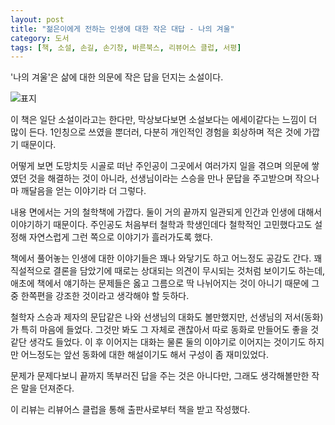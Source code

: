 ```yaml
---
layout: post
title: "젊은이에게 전하는 인생에 대한 작은 대답 - 나의 겨울"
category: 도서
tags: [책, 소설, 손길, 손기창, 바른북스, 리뷰어스 클럽, 서평]
---
```


'나의 겨울'은
삶에 대한 의문에 작은 답을 던지는 소설이다.

![표지](https://lh3.googleusercontent.com/EOyw2Lk_n1H0LulNUNQEDTi2cttgzk_Q3cx_8RjJ5JEgY-b5-EjXqpO7FiQqhNbHkiZOEptPU2E20g=s480)

이 책은 일단 소설이라고는 한다만, 막상보다보면 소설보다는 에세이같다는 느낌이 더 많이 든다.
1인칭으로 쓰였을 뿐더러,
다분히 개인적인 경험을 회상하며 적은 것에 가깝기 때문이다.

어떻게 보면 도망치듯 시골로 떠난 주인공이
그곳에서 여러가지 일을 겪으며 의문에 쌓였던 것을 해결하는 것이 아니라,
선생님이라는 스승을 만나
문답을 주고받으며 작으나마 깨달음을 얻는 이야기라 더 그렇다.

내용 면에서는 거의 철학책에 가깝다.
둘이 거의 끝까지 일관되게 인간과 인생에 대해서 이야기하기 때문이다.
주인공도 처음부터 철학과 학생인데다 철학적인 고민했다고도 설정해
자연스럽게 그런 쪽으로 이야기가 흘러가도록 했다.

책에서 풀어놓는 인생에 대한 이야기들은 꽤나 와닿기도 하고 어느정도 공감도 간다.
꽤 직설적으로 결론을 담았기에
때로는 상대되는 의견이 무시되는 것처럼 보이기도 하는데,
애초에 책에서 얘기하는 문제들은 옳고 그름으로 딱 나뉘어지는 것이 아니기 때문에
그 중 한쪽편을 강조한 것이라고 생각해야 할 듯하다.

철학자 스승과 제자의 문답같은 나와 선생님의 대화도 볼만했지만,
선생님의 저서(동화)가 특히 마음에 들었다.
그것만 봐도 그 자체로 괜찮아서 따로 동화로 만들어도 좋을 것 같단 생각도 들었다.
이 후 이어지는 대화는 물론 둘의 이야기로 이어지는 것이기도 하지만
어느정도는 앞선 동화에 대한 해설이기도 해서 구성이 좀 재미있었다.

문제가 문제다보니 끝까지 똑부러진 답을 주는 것은 아니다만,
그래도 생각해볼만한 작은 말을 던져준다.



<div class="im im-info">
이 리뷰는 리뷰어스 클럽을 통해 출판사로부터 책을 받고 작성했다.
</div>
